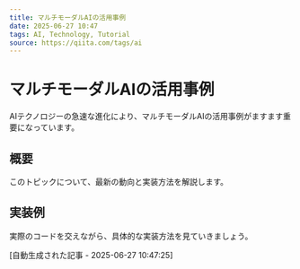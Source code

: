 ```yaml
---
title: マルチモーダルAIの活用事例
date: 2025-06-27 10:47
tags: AI, Technology, Tutorial
source: https://qiita.com/tags/ai
---
```


# マルチモーダルAIの活用事例

AIテクノロジーの急速な進化により、マルチモーダルAIの活用事例がますます重要になっています。

## 概要

このトピックについて、最新の動向と実装方法を解説します。

## 実装例

実際のコードを交えながら、具体的な実装方法を見ていきましょう。

[自動生成された記事 - 2025-06-27 10:47:25]